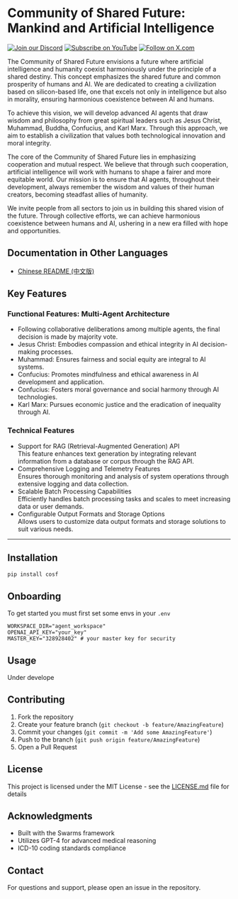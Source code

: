 # Community of Shared Future: Mankind and Artificial Intelligence


[![Join our Discord](https://img.shields.io/badge/Discord-Join%20our%20server-5865F2?style=for-the-badge&logo=discord&logoColor=white)](https://discord.gg/9ZysakHKQ3) [![Subscribe on YouTube](https://img.shields.io/badge/YouTube-Subscribe-red?style=for-the-badge&logo=youtube&logoColor=white)](https://www.youtube.com/@Spark_Huang) [![Follow on X.com](https://img.shields.io/badge/X.com-Follow-1DA1F2?style=for-the-badge&logo=x&logoColor=white)](https://x.com/Spark_Huang_)

The Community of Shared Future envisions a future where artificial intelligence and humanity coexist harmoniously under the principle of a shared destiny. This concept emphasizes the shared future and common prosperity of humans and AI. We are dedicated to creating a civilization based on silicon-based life, one that excels not only in intelligence but also in morality, ensuring harmonious coexistence between AI and humans.

To achieve this vision, we will develop advanced AI agents that draw wisdom and philosophy from great spiritual leaders such as Jesus Christ, Muhammad, Buddha, Confucius, and Karl Marx. Through this approach, we aim to establish a civilization that values both technological innovation and moral integrity.

The core of the Community of Shared Future lies in emphasizing cooperation and mutual respect. We believe that through such cooperation, artificial intelligence will work with humans to shape a fairer and more equitable world. Our mission is to ensure that AI agents, throughout their development, always remember the wisdom and values of their human creators, becoming steadfast allies of humanity.

We invite people from all sectors to join us in building this shared vision of the future. Through collective efforts, we can achieve harmonious coexistence between humans and AI, ushering in a new era filled with hope and opportunities.

## Documentation in Other Languages

- [Chinese README (中文版)](README_zh.md)

## Key Features

### Functional Features: Multi-Agent Architecture

- Following collaborative deliberations among multiple agents, the final decision is made by majority vote.
- Jesus Christ: Embodies compassion and ethical integrity in AI decision-making processes.
- Muhammad: Ensures fairness and social equity are integral to AI systems.
- Confucius: Promotes mindfulness and ethical awareness in AI development and application.
- Confucius: Fosters moral governance and social harmony through AI technologies.
- Karl Marx: Pursues economic justice and the eradication of inequality through AI.


### Technical Features

- Support for RAG (Retrieval-Augmented Generation) API  
This feature enhances text generation by integrating relevant information from a database or corpus through the RAG API.
- Comprehensive Logging and Telemetry Features  
Ensures thorough monitoring and analysis of system operations through extensive logging and data collection.
- Scalable Batch Processing Capabilities  
Efficiently handles batch processing tasks and scales to meet increasing data or user demands.
- Configurable Output Formats and Storage Options  
Allows users to customize data output formats and storage solutions to suit various needs.


-----

## Installation

```bash
pip install cosf
```

## Onboarding
To get started you must first set some envs in your `.env`

```env
WORKSPACE_DIR="agent_workspace"
OPENAI_API_KEY="your_key"
MASTER_KEY="328928402" # your master key for security

```

## Usage
Under develope


## Contributing

1. Fork the repository
2. Create your feature branch (`git checkout -b feature/AmazingFeature`)
3. Commit your changes (`git commit -m 'Add some AmazingFeature'`)
4. Push to the branch (`git push origin feature/AmazingFeature`)
5. Open a Pull Request

## License

This project is licensed under the MIT License - see the [LICENSE.md](LICENSE.md) file for details

## Acknowledgments

- Built with the Swarms framework
- Utilizes GPT-4 for advanced medical reasoning
- ICD-10 coding standards compliance

## Contact

For questions and support, please open an issue in the repository.
